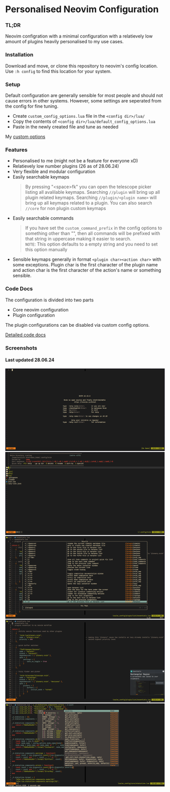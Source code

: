 # Personalised Neovim Configuration

### TL;DR
Neovim configration with a minimal configuration with a relatievely low 
amount of plugins heavily personalised to my use cases.

### Installation
Download and move, or clone this repository to neovim's config location.  
Use `:h config` to find this location for your system.

### Setup
Default configuration are generally sensible for most people and should not 
cause errors in other systems. However, some settings are seperated from the 
config for fine tuning.

* Create `custom_config_options.lua` file in the `<config dir>/lua/`
* Copy the contents of `<config dir>/lua/default_config_options.lua`
* Paste in the newly created file and tune as needed

My [custom options](./my_custom_options.md)

### Features
* Personalised to me (might not be a feature for everyone xD)
* Relatievely low number plugins (26 as of 28.06.24)
* Very flexible and modular configuration
* Easily searchable keymaps
    > By pressing "\<space\>fk" you can open the telescope picker listing 
    all avalilable keymaps. Searching `//plugin` will bring up all plugin 
    related keymaps. Searching `//plugin/<plugin name>` will bring up all 
    keymaps related to a plugin. You can also search `//core` for non plugin 
    custom keymaps
* Easily searchable commands
    > If you have set the `custom_command_prefix` in the config options to 
    something other than "", then all commands will be prefixed with that 
    string in uppercase making it easier to search.  
    `NOTE`: This option defaults to a empty string and you need to set this 
    option manually
* Sensible keymaps generally in format `<plugin char><action char>` with 
some exceptions. Plugin char is the first character of the plugin name and 
action char is the first character of the action's name or something 
sensible.

### Code Docs
The configuration is divided into two parts
* Core neovim configuration
* Plugin configuration

The plugin configurations can be disabled via custom config options.

[Detailed code docs](./code_docs.md)

### Screenshots
#### Last updated 28.06.24
![start_screen](./screenshots/start_screen.png)
![netrw_explorer](./screenshots/netrw_explorer.png)
![keymap_search](./screenshots/keymap_search.png)
![code_example](./screenshots/code_example.png)
![dev_tools_completion](./screenshots/dev_tools_completion.png)
